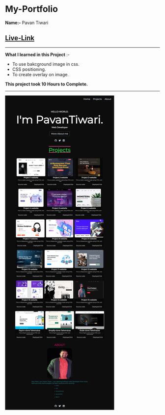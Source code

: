 # My-Portfolio


**Name:-** Pavan Tiwari

## [Live-Link](https://my-portfolio-two-umber.vercel.app/)

***

**What I learned in this Project** :-
- To use bakcground image in css.
- CSS positioning.
- To create overlay on image.


**This project took 10 Hours to Complete.**
*** 
![image](./Web%20Image.jpeg)